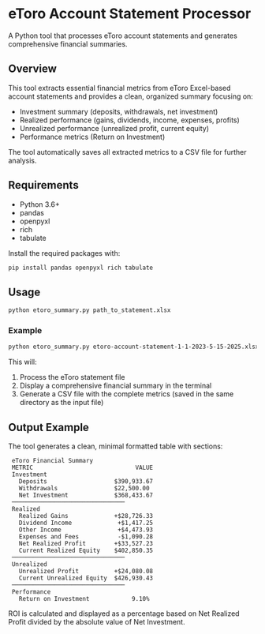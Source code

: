 # eToro Account Statement Processor

A Python tool that processes eToro account statements and generates comprehensive financial summaries.

## Overview

This tool extracts essential financial metrics from eToro Excel-based account statements and provides a clean, organized summary focusing on:

- Investment summary (deposits, withdrawals, net investment)
- Realized performance (gains, dividends, income, expenses, profits)
- Unrealized performance (unrealized profit, current equity)
- Performance metrics (Return on Investment)

The tool automatically saves all extracted metrics to a CSV file for further analysis.

## Requirements

- Python 3.6+
- pandas
- openpyxl
- rich
- tabulate

Install the required packages with:

```bash
pip install pandas openpyxl rich tabulate
```

## Usage

```bash
python etoro_summary.py path_to_statement.xlsx
```

### Example

```bash
python etoro_summary.py etoro-account-statement-1-1-2023-5-15-2025.xlsx
```

This will:
1. Process the eToro statement file
2. Display a comprehensive financial summary in the terminal
3. Generate a CSV file with the complete metrics (saved in the same directory as the input file)

## Output Example

The tool generates a clean, minimal formatted table with sections:

```
 eToro Financial Summary 
 METRIC                             VALUE 
 Investment                      
   Deposits                   $390,933.67 
   Withdrawals                $22,500.00 
   Net Investment             $368,433.67 
 ────────────────────────────────
 Realized                        
   Realized Gains             +$28,726.33 
   Dividend Income             +$1,417.25 
   Other Income                +$4,473.93 
   Expenses and Fees           -$1,090.28 
   Net Realized Profit        +$33,527.23 
   Current Realized Equity    $402,850.35 
 ────────────────────────────────
 Unrealized                      
   Unrealized Profit          +$24,080.08 
   Current Unrealized Equity  $426,930.43 
 ────────────────────────────────
 Performance                     
   Return on Investment            9.10% 
```

ROI is calculated and displayed as a percentage based on Net Realized Profit divided by the absolute value of Net Investment.

